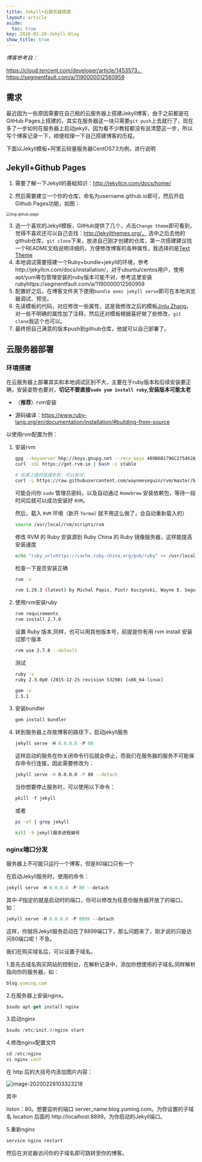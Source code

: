 ```yaml
---
title: Jekyll+云服务器搭建
layout: article
aside:
  toc: true
key: 2020-02-28-Jekyll-blog
show_title: true
---
```


*博客参考自：*

https://cloud.tencent.com/developer/article/1453573， https://segmentfault.com/a/1190000012560959

## 需求

最近因为一些原因需要在自己租的云服务器上搭建Jekyll博客，由于之前都是在GitHub Pages上搭建的，其实在服务器这一块只需要`git push`上去就行了，现在多了一步如何在服务器上启动jekyll，因为看不少教程都没有说清楚这一步，所以写个博客记录一下，顺便梳理一下自己搭建博客的历程。

下面以Jekyll模板+阿里云轻量服务器CentOS7.3为例，进行说明
<!--more-->
## Jekyll+Github Pages

1. 需要了解一下Jekyll的基础知识：http://jekyllcn.com/docs/home/

2. 然后需要建立一个你的仓库，命名为username.github.io即可，然后开启Github Pages功能，如图：

<img src="https://jinluzhang.site/PublicPic/Pic/image-20200225144538660.png" alt="img-github-page" style="zoom: 67%;" />

3. 选一个喜欢的Jekyll模板，GitHub提供了几个，点击`Change theme`即可看到，觉得不喜欢还可以自己去找：http://jekyllthemes.org/， 选中之后去他的github仓库，`git clone`下来，放进自己刚才创建的仓库，第一次搭建建议找一个README文档说明详细的，方便修改博客的各种属性，我选择的是[Text Theme](https://github.com/kitian616/jekyll-TeXt-theme)
4. 本地调试需要搭建一个Ruby+bundle+jekyll的环境，参考http://jekyllcn.com/docs/installation/，对于ubuntu/centos用户，使用apt/yum等包管理安装的ruby版本可能不对，参考这里安装rubyhttps://segmentfault.com/a/1190000012560959
5. 配置好之后，在博客文件夹下使用`bundle exec jekyll serve`即可在本地浏览器调试、预览。
6. 先读模板的代码，对应修改一些属性，这是我修改之后的模板[Jinlu Zhang](https://github.com/JinluZhang1126/jinluzhang1126.github.io/tree/template)，对一些不明确的属性加了注释，然后还对模板根据喜好做了些修改，`git clone`我这个也可以。
7. 最终把自己满意的版本push到github仓库，他就可以自己部署了。

## 云服务器部署

### 环境搭建

在云服务器上部署其实和本地调试区别不大，主要在于ruby版本和后续安装要正确，安装姿势也要对，**切记不要直接`sudo yum install ruby`,安装版本可能太老**

- （**推荐**）rvm安装

- 源码编译：https://www.ruby-lang.org/en/documentation/installation/#building-from-source

以使用rvm配置为例：

1. 安装rvm

   ```bash
   gpg --keyserver hkp://keys.gnupg.net --recv-keys 409B6B1796C275462A1703113804BB82D39DC0E3
   curl -sSL https://get.rvm.io | bash -s stable
   
   # 如果上面的连接失败，可以尝试: 
   curl -L https://raw.githubusercontent.com/wayneeseguin/rvm/master/binscripts/rvm-installer | bash -s stable
   ```

   可能会问你 `sudo` 管理员密码，以及自动通过 `Homebrew` 安装依赖包，等待一段时间后就可以成功安装好 `RVM`。

   然后，载入 `RVM` 环境（新开 `Termal` 就不用这么做了，会自动重新载入的）

   ```bash
   source /usr/local/rvm/scripts/rvm
   ```

   修改 RVM 的 Ruby 安装源到 Ruby China 的 Ruby 镜像服务器，这样能提高安装速度

   ```bash
   echo "ruby_url=https://cache.ruby-china.org/pub/ruby" >> /usr/local/rvm/user/db
   ```

   

   检查一下是否安装正确

   ```bash
   rvm -v
   
   rvm 1.29.3 (latest) by Michal Papis, Piotr Kuczynski, Wayne E. Seguin [https://rvm.io]
   ```

2. 使用rvm安装ruby

   ```bash
   rvm requirements
   rvm install 2.7.0
   ```

   设置 Ruby 版本,同样，也可以用其他版本号，前提是你有用 rvm install 安装过那个版本

   ```bash
   rvm use 2.7.0 --default
   ```

   测试

   ```bash
   ruby -v
   ruby 2.3.0p0 (2015-12-25 revision 53290) [x86_64-linux]
   
   gem -v
   2.5.1
   ```

3. 安装bundler

   ```bash
   gem install bundler
   ```

4. 转到服务器上存放博客的路径下，启动jekyll服务

   ```javascript
   jekyll serve -H 0.0.0.0 -P 80
   ```

   这样启动的服务在你关闭命令行后就会停止，而我们在服务器的服务不可能保存命令行连接，因此需要修改为：

   ```bash
   jekyll serve -H 0.0.0.0 -P 80 --detach
   ```

   当你想要停止服务时，可以使用以下命令：

   ```javascript
   pkill -f jekyll
   ```

   或者

   ```bash
   ps -ef | grep jekyll
   
   kill -9 jekyll服务进程编号
   ```

### nginx端口分发

服务器上不可能只运行一个博客，但是80端口只有一个

在启动Jekyll服务时，使用的命令：

```javascript
jekyll serve -H 0.0.0.0 -P 80 --detach
```

其中-P指定的就是启动时的端口，你可以修改为任意你服务器开放了的端口，如：

```javascript
jekyll serve -H 0.0.0.0 -P 8899 --detach
```

这样，你就将Jekyll服务启动在了8899端口下，那么问题来了，刚才说的只能访问80端口呢！不急。

我们在购买域名后，可以设置子域名。

1.首先去域名购买网站的控制台，在解析记录中，添加你想使用的子域名,同样解析指向你的服务器，如：

```javascript
blog.yuming.com
```

2.在服务器上安装nginx。

```javascript
$sudo apt-get install nginx
```

3.启动nginx

```javascript
$sudo /etc/init.d/nginx start
```

4.修改nginx配置文件

```javascript
cd /etc/nginx
vi nginx.conf
```

在 http 后的大括号内添加图片内容： 

![image-20200228103323218](https://jinluzhang.site/PublicPic/Pic/image-20200228103323218.png)

其中

liston：80。想要监听的端口 server_name:blog.yuming.com。为你设置的子域名 location 后面的 http://localhost:8899。为你启动的Jekyll端口。

5.重新nginx

```javascript
service nginx restart
```

然后在浏览器访问你的子域名即可跳转至你的博客。
